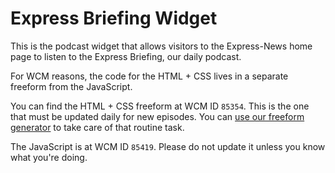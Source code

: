 # Express Briefing Widget #

This is the podcast widget that allows visitors to the Express-News home page to listen to the Express Briefing, our daily podcast.

For WCM reasons, the code for the HTML + CSS lives in a separate freeform from the JavaScript.

You can find the HTML + CSS freeform at WCM ID `85354`. This is the one that must be updated daily for new episodes. You can [use our freeform generator](https://s3.amazonaws.com/projects.expressnews.com/freeform-generator/index.html) to take care of that routine task.

The JavaScript is at WCM ID `85419`. Please do not update it unless you know what you're doing.